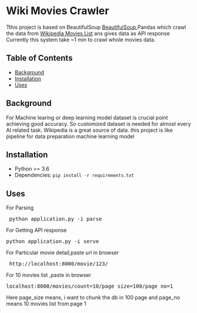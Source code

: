 
# Wiki Movies Crawler
Tthis project is based on BeautifulSoup
[BeautifulSoup](https://pypi.org/project/beautifulsoup4/),Pandas which crawl the data from [Wikipedia Movies List](https://en.wikipedia.org/wiki/List_of_Academy_Award-winning_films)
ans gives data as API response
Currently this system take ~1 min to crawl whole movies data.


## Table of Contents
- [Background](#Background)
- [Installation](#installation)
- [Uses](#use)



## Background
For Machine learing or deep learning model dataset is crucial point achieving good accuracy. So customized dataset is needed for almost every AI related task.
Wikipedia is a great source of data. this project is like pipeline for data preparation machine learning model

## Installation

* Python >= 3.6
* Dependencies: ```pip install -r requirements.txt```



## Uses

For Parsing 
<pre> python application.py -i parse </pre>


For Getting API response 
<pre>python application.py -i serve</pre>

For Particular movie detail,paste url in browser
<pre> http://localhost:8000/movie/123/ </pre>
For 10 movies list ,paste in browser
<pre>localhost:8000/movies/count=10/page_size=100/page_no=1</pre>
Here page_size means, i want to  chunk the db in 100 page and page_no means 10 movies list from page 1





